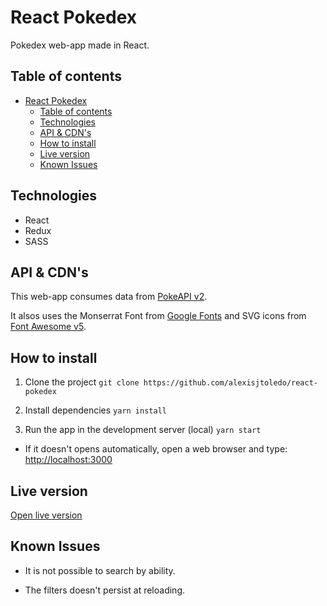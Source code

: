 # React Pokedex

Pokedex web-app made in React.

## Table of contents

- [React Pokedex](#react-pokedex)
  - [Table of contents](#table-of-contents)
  - [Technologies](#technologies)
  - [API & CDN's](#api--cdns)
  - [How to install](#how-to-install)
  - [Live version](#live-version)
  - [Known Issues](#known-issues)

## Technologies

-   React
-   Redux
-   SASS

## API & CDN's

This web-app consumes data from [PokeAPI v2](https://pokeapi.co/).

It alsos uses the Monserrat Font from [Google Fonts](https://fonts.google.com/) and SVG icons from [Font Awesome v5](https://fontawesome.com/).

## How to install

1. Clone the project
   `git clone https://github.com/alexisjtoledo/react-pokedex`

2. Install dependencies
   `yarn install`

3. Run the app in the development server (local)
   `yarn start`

-   If it doesn't opens automatically, open a web browser and type: [http://localhost:3000](http://localhost:3000)

## Live version

[Open live version]()

## Known Issues

-   It is not possible to search by ability.

-   The filters doesn't persist at reloading.
